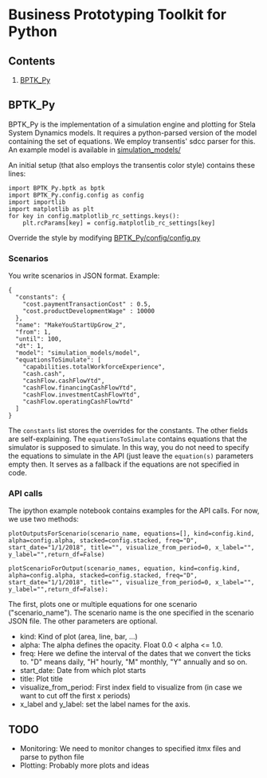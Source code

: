 # Business Prototyping Toolkit for Python
## Contents
1. [BPTK_Py](#BPTK_Py)

## BPTK_Py
BPTK_Py is the implementation of a simulation engine and plotting for Stela System Dynamics models. 
It requires a python-parsed version of the model containing the set of equations. We employ transentis' sdcc parser for this. An example model is available in [simulation_models/](simulation_models/)

An initial setup (that also employs the transentis color style) contains these lines:
```
import BPTK_Py.bptk as bptk
import BPTK_Py.config.config as config
import importlib
import matplotlib as plt
for key in config.matplotlib_rc_settings.keys():
    plt.rcParams[key] = config.matplotlib_rc_settings[key]
```

Override the style by modifying [BPTK_Py/config/config.py](BPTK_Py/config/config.py)

### Scenarios
You write scenarios in JSON format. Example:

```
{
  "constants": {
    "cost.paymentTransactionCost" : 0.5,
    "cost.productDevelopmentWage" : 10000
  },
  "name": "MakeYouStartUpGrow_2",
  "from": 1,
  "until": 100,
  "dt": 1,
  "model": "simulation_models/model",
  "equationsToSimulate": [
    "capabilities.totalWorkforceExperience",
    "cash.cash",
    "cashFlow.cashFlowYtd",
    "cashFlow.financingCashFlowYtd",
    "cashFlow.investmentCashFlowYtd",
    "cashFlow.operatingCashFlowYtd"
  ]
}
```
The ``constants`` list stores the overrides for the constants. The other fields are self-explaining. The ``equationsToSimulate`` contains equations that the simulator is supposed to simulate. In this way, you do not need to specify the equations to simulate in the API (just leave the ``equation(s)`` parameters empty then. It serves as a fallback if the equations are not specified in code.

### API calls
The ipython example notebook contains examples for the API calls. For now, we use two methods:
```
plotOutputsForScenario(scenario_name, equations=[], kind=config.kind, alpha=config.alpha, stacked=config.stacked, freq="D", start_date="1/1/2018", title="", visualize_from_period=0, x_label="", y_label="",return_df=False)

plotScenarioForOutput(scenario_names, equation, kind=config.kind, alpha=config.alpha, stacked=config.stacked, freq="D", start_date="1/1/2018", title="", visualize_from_period=0, x_label="", y_label="",return_df=False):
```

The first, plots one or multiple equations for one scenario ("scenario_name"). The scenario name is the one specified in the scenario JSON file. The other parameters are optional. 

* kind: Kind of plot (area, line, bar, ...)
* alpha: The alpha defines the opacity. Float 0.0 < alpha <= 1.0.
* freq: Here we define the interval of the dates that we convert the ticks to. "D" means daily, "H" hourly, "M" monthly, "Y" annually and so on.
* start_date: Date from which plot starts
* title: Plot title
* visualize_from_period: First index field to visualize from (in case we want to cut off the first x periods)
* x_label and y_label: set the label names for the axis.

## TODO
* Monitoring: We need to monitor changes to specified itmx files and parse to python file
* Plotting: Probably more plots and ideas


